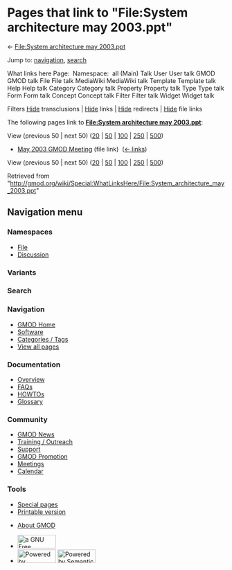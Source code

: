 <div id="mw-page-base" class="noprint">

</div>

<div id="mw-head-base" class="noprint">

</div>

<div id="content" class="mw-body" role="main">

<span id="top"></span>

<div id="mw-js-message" style="display:none;">

</div>



# <span dir="auto">Pages that link to "File:System architecture may 2003.ppt"</span>

<div id="bodyContent">

<div id="contentSub">

← [File:System architecture may
2003.ppt](/wiki/File:System_architecture_may_2003.ppt "File:System architecture may 2003.ppt")

</div>

<div id="jump-to-nav" class="mw-jump">

Jump to: [navigation](#mw-navigation), [search](#p-search)

</div>

<div id="mw-content-text">

What links here Page:  Namespace:  all (Main) Talk User User talk GMOD
GMOD talk File File talk MediaWiki MediaWiki talk Template Template talk
Help Help talk Category Category talk Property Property talk Type Type
talk Form Form talk Concept Concept talk Filter Filter talk Widget
Widget talk

Filters
[Hide](/mediawiki/index.php?title=Special:WhatLinksHere/File:System_architecture_may_2003.ppt&hidetrans=1 "Special:WhatLinksHere/File:System architecture may 2003.ppt")
transclusions \|
[Hide](/mediawiki/index.php?title=Special:WhatLinksHere/File:System_architecture_may_2003.ppt&hidelinks=1 "Special:WhatLinksHere/File:System architecture may 2003.ppt")
links \|
[Hide](/mediawiki/index.php?title=Special:WhatLinksHere/File:System_architecture_may_2003.ppt&hideredirs=1 "Special:WhatLinksHere/File:System architecture may 2003.ppt")
redirects \|
[Hide](/mediawiki/index.php?title=Special:WhatLinksHere/File:System_architecture_may_2003.ppt&hideimages=1 "Special:WhatLinksHere/File:System architecture may 2003.ppt")
file links

The following pages link to **[File:System architecture may
2003.ppt](/wiki/File:System_architecture_may_2003.ppt "File:System architecture may 2003.ppt")**:

View (previous 50 \| next 50)
([20](/mediawiki/index.php?title=Special:WhatLinksHere/File:System_architecture_may_2003.ppt&limit=20 "Special:WhatLinksHere/File:System architecture may 2003.ppt")
\|
[50](/mediawiki/index.php?title=Special:WhatLinksHere/File:System_architecture_may_2003.ppt&limit=50 "Special:WhatLinksHere/File:System architecture may 2003.ppt")
\|
[100](/mediawiki/index.php?title=Special:WhatLinksHere/File:System_architecture_may_2003.ppt&limit=100 "Special:WhatLinksHere/File:System architecture may 2003.ppt")
\|
[250](/mediawiki/index.php?title=Special:WhatLinksHere/File:System_architecture_may_2003.ppt&limit=250 "Special:WhatLinksHere/File:System architecture may 2003.ppt")
\|
[500](/mediawiki/index.php?title=Special:WhatLinksHere/File:System_architecture_may_2003.ppt&limit=500 "Special:WhatLinksHere/File:System architecture may 2003.ppt"))

- [May 2003 GMOD
  Meeting](/wiki/May_2003_GMOD_Meeting "May 2003 GMOD Meeting") (file
  link) ‎ <span class="mw-whatlinkshere-tools">([←
  links](/mediawiki/index.php?title=Special:WhatLinksHere&target=May+2003+GMOD+Meeting "Special:WhatLinksHere"))</span>

View (previous 50 \| next 50)
([20](/mediawiki/index.php?title=Special:WhatLinksHere/File:System_architecture_may_2003.ppt&limit=20 "Special:WhatLinksHere/File:System architecture may 2003.ppt")
\|
[50](/mediawiki/index.php?title=Special:WhatLinksHere/File:System_architecture_may_2003.ppt&limit=50 "Special:WhatLinksHere/File:System architecture may 2003.ppt")
\|
[100](/mediawiki/index.php?title=Special:WhatLinksHere/File:System_architecture_may_2003.ppt&limit=100 "Special:WhatLinksHere/File:System architecture may 2003.ppt")
\|
[250](/mediawiki/index.php?title=Special:WhatLinksHere/File:System_architecture_may_2003.ppt&limit=250 "Special:WhatLinksHere/File:System architecture may 2003.ppt")
\|
[500](/mediawiki/index.php?title=Special:WhatLinksHere/File:System_architecture_may_2003.ppt&limit=500 "Special:WhatLinksHere/File:System architecture may 2003.ppt"))

</div>

<div class="printfooter">

Retrieved from
"<http://gmod.org/wiki/Special:WhatLinksHere/File:System_architecture_may_2003.ppt>"

</div>

<div id="catlinks" class="catlinks catlinks-allhidden">

</div>

<div class="visualClear">

</div>

</div>

</div>

<div id="mw-navigation">

## Navigation menu

<div id="mw-head">



<div id="left-navigation">

<div id="p-namespaces" class="vectorTabs" role="navigation"
aria-labelledby="p-namespaces-label">

### Namespaces

- <span id="ca-nstab-image"><a href="/wiki/File:System_architecture_may_2003.ppt" accesskey="c"
  title="View the file page [c]">File</a></span>
- <span id="ca-talk"><a
  href="/mediawiki/index.php?title=File_talk:System_architecture_may_2003.ppt&amp;action=edit&amp;redlink=1"
  accesskey="t"
  title="Discussion about the content page [t]">Discussion</a></span>

</div>

<div id="p-variants" class="vectorMenu emptyPortlet" role="navigation"
aria-labelledby="p-variants-label">

### 

### Variants[](#)

<div class="menu">

</div>

</div>

</div>

<div id="right-navigation">





</div>

<div id="p-search" role="search">

### Search

<div id="simpleSearch">

</div>

</div>

</div>

</div>

<div id="mw-panel">

<div id="p-logo" role="banner">

<a href="/wiki/Main_Page"
style="background-image: url(http://gmod.org/images/GMOD-cogs.png);"
title="Visit the main page"></a>

</div>

<div id="p-Navigation" class="portal" role="navigation"
aria-labelledby="p-Navigation-label">

### Navigation

<div class="body">

- <span id="n-GMOD-Home">[GMOD Home](/wiki/Main_Page)</span>
- <span id="n-Software">[Software](/wiki/GMOD_Components)</span>
- <span id="n-Categories-.2F-Tags">[Categories /
  Tags](/wiki/Categories)</span>
- <span id="n-View-all-pages">[View all
  pages](/wiki/Special:AllPages)</span>

</div>

</div>

<div id="p-Documentation" class="portal" role="navigation"
aria-labelledby="p-Documentation-label">

### Documentation

<div class="body">

- <span id="n-Overview">[Overview](/wiki/Overview)</span>
- <span id="n-FAQs">[FAQs](/wiki/Category:FAQ)</span>
- <span id="n-HOWTOs">[HOWTOs](/wiki/Category:HOWTO)</span>
- <span id="n-Glossary">[Glossary](/wiki/Glossary)</span>

</div>

</div>

<div id="p-Community" class="portal" role="navigation"
aria-labelledby="p-Community-label">

### Community

<div class="body">

- <span id="n-GMOD-News">[GMOD News](/wiki/GMOD_News)</span>
- <span id="n-Training-.2F-Outreach">[Training /
  Outreach](/wiki/Training_and_Outreach)</span>
- <span id="n-Support">[Support](/wiki/Support)</span>
- <span id="n-GMOD-Promotion">[GMOD
  Promotion](/wiki/GMOD_Promotion)</span>
- <span id="n-Meetings">[Meetings](/wiki/Meetings)</span>
- <span id="n-Calendar">[Calendar](/wiki/Calendar)</span>

</div>

</div>

<div id="p-tb" class="portal" role="navigation"
aria-labelledby="p-tb-label">

### Tools

<div class="body">

- <span id="t-specialpages"><a href="/wiki/Special:SpecialPages" accesskey="q"
  title="A list of all special pages [q]">Special pages</a></span>
- <span id="t-print"><a
  href="/mediawiki/index.php?title=Special:WhatLinksHere/File:System_architecture_may_2003.ppt&amp;printable=yes"
  rel="alternate" accesskey="p"
  title="Printable version of this page [p]">Printable version</a></span>

</div>

</div>

</div>

</div>

<div id="footer" role="contentinfo">

- <span id="footer-places-about">[About
  GMOD](/wiki/GMOD:About "GMOD:About")</span>

<!-- -->

- <span id="footer-copyrightico">[<img src="http://www.gnu.org/graphics/gfdl-logo-small.png" width="88"
  height="31" alt="a GNU Free Documentation License" />](http://www.gnu.org/licenses/fdl-1.3.html)</span>
- <span id="footer-poweredbyico">[<img src="/mediawiki/skins/common/images/poweredby_mediawiki_88x31.png"
  width="88" height="31" alt="Powered by MediaWiki" />](//www.mediawiki.org/)
  [<img
  src="/mediawiki/extensions/SemanticMediaWiki/includes/../resources/images/smw_button.png"
  width="88" height="31" alt="Powered by Semantic MediaWiki" />](https://www.semantic-mediawiki.org/wiki/Semantic_MediaWiki)</span>

<div style="clear:both">

</div>

</div>
